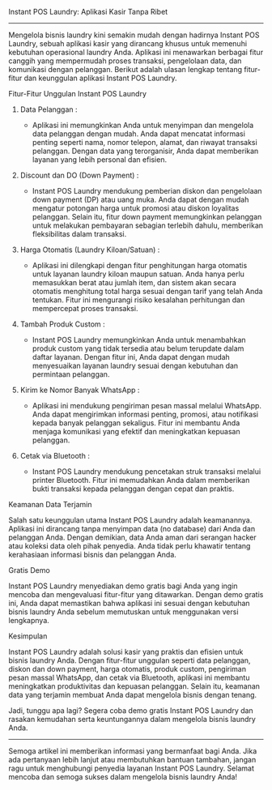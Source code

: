 Instant POS Laundry: Aplikasi Kasir Tanpa Ribet

---

Mengelola bisnis laundry kini semakin mudah dengan hadirnya Instant POS Laundry, sebuah aplikasi kasir yang dirancang khusus untuk memenuhi kebutuhan operasional laundry Anda. Aplikasi ini menawarkan berbagai fitur canggih yang mempermudah proses transaksi, pengelolaan data, dan komunikasi dengan pelanggan. Berikut adalah ulasan lengkap tentang fitur-fitur dan keunggulan aplikasi Instant POS Laundry.

Fitur-Fitur Unggulan Instant POS Laundry

1. Data Pelanggan :
   - Aplikasi ini memungkinkan Anda untuk menyimpan dan mengelola data pelanggan dengan mudah. Anda dapat mencatat informasi penting seperti nama, nomor telepon, alamat, dan riwayat transaksi pelanggan. Dengan data yang terorganisir, Anda dapat memberikan layanan yang lebih personal dan efisien.

2. Discount dan DO (Down Payment) :
   - Instant POS Laundry mendukung pemberian diskon dan pengelolaan down payment (DP) atau uang muka. Anda dapat dengan mudah mengatur potongan harga untuk promosi atau diskon loyalitas pelanggan. Selain itu, fitur down payment memungkinkan pelanggan untuk melakukan pembayaran sebagian terlebih dahulu, memberikan fleksibilitas dalam transaksi.

3. Harga Otomatis (Laundry Kiloan/Satuan) :
   - Aplikasi ini dilengkapi dengan fitur penghitungan harga otomatis untuk layanan laundry kiloan maupun satuan. Anda hanya perlu memasukkan berat atau jumlah item, dan sistem akan secara otomatis menghitung total harga sesuai dengan tarif yang telah Anda tentukan. Fitur ini mengurangi risiko kesalahan perhitungan dan mempercepat proses transaksi.

4. Tambah Produk Custom :
   - Instant POS Laundry memungkinkan Anda untuk menambahkan produk custom yang tidak tersedia atau belum terupdate dalam daftar layanan. Dengan fitur ini, Anda dapat dengan mudah menyesuaikan layanan laundry sesuai dengan kebutuhan dan permintaan pelanggan.

5. Kirim ke Nomor Banyak WhatsApp :
   - Aplikasi ini mendukung pengiriman pesan massal melalui WhatsApp. Anda dapat mengirimkan informasi penting, promosi, atau notifikasi kepada banyak pelanggan sekaligus. Fitur ini membantu Anda menjaga komunikasi yang efektif dan meningkatkan kepuasan pelanggan.

6. Cetak via Bluetooth :
   - Instant POS Laundry mendukung pencetakan struk transaksi melalui printer Bluetooth. Fitur ini memudahkan Anda dalam memberikan bukti transaksi kepada pelanggan dengan cepat dan praktis.

Keamanan Data Terjamin

Salah satu keunggulan utama Instant POS Laundry adalah keamanannya. Aplikasi ini dirancang tanpa menyimpan data (no database) dari Anda dan pelanggan Anda. Dengan demikian, data Anda aman dari serangan hacker atau koleksi data oleh pihak penyedia. Anda tidak perlu khawatir tentang kerahasiaan informasi bisnis dan pelanggan Anda.

Gratis Demo

Instant POS Laundry menyediakan demo gratis bagi Anda yang ingin mencoba dan mengevaluasi fitur-fitur yang ditawarkan. Dengan demo gratis ini, Anda dapat memastikan bahwa aplikasi ini sesuai dengan kebutuhan bisnis laundry Anda sebelum memutuskan untuk menggunakan versi lengkapnya.

Kesimpulan

Instant POS Laundry adalah solusi kasir yang praktis dan efisien untuk bisnis laundry Anda. Dengan fitur-fitur unggulan seperti data pelanggan, diskon dan down payment, harga otomatis, produk custom, pengiriman pesan massal WhatsApp, dan cetak via Bluetooth, aplikasi ini membantu meningkatkan produktivitas dan kepuasan pelanggan. Selain itu, keamanan data yang terjamin membuat Anda dapat mengelola bisnis dengan tenang.

Jadi, tunggu apa lagi? Segera coba demo gratis Instant POS Laundry dan rasakan kemudahan serta keuntungannya dalam mengelola bisnis laundry Anda.

---

Semoga artikel ini memberikan informasi yang bermanfaat bagi Anda. Jika ada pertanyaan lebih lanjut atau membutuhkan bantuan tambahan, jangan ragu untuk menghubungi penyedia layanan Instant POS Laundry. Selamat mencoba dan semoga sukses dalam mengelola bisnis laundry Anda!
